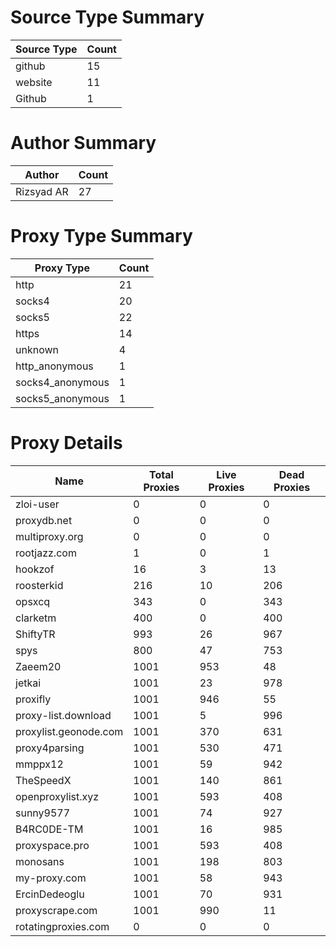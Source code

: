 # Source Type Summary

| Source Type | Count |
|-------------|-------|
| github | 15 |
| website | 11 |
| Github | 1 |


# Author Summary

| Author | Count |
|--------|-------|
| Rizsyad AR | 27 |


# Proxy Type Summary

| Proxy Type | Count |
|------------|-------|
| http | 21 |
| socks4 | 20 |
| socks5 | 22 |
| https | 14 |
| unknown | 4 |
| http_anonymous | 1 |
| socks4_anonymous | 1 |
| socks5_anonymous | 1 |


# Proxy Details

| Name | Total Proxies | Live Proxies | Dead Proxies |
|------|---------------|--------------|---------------|
| zloi-user | 0 | 0 | 0 |
| proxydb.net | 0 | 0 | 0 |
| multiproxy.org | 0 | 0 | 0 |
| rootjazz.com | 1 | 0 | 1 |
| hookzof | 16 | 3 | 13 |
| roosterkid | 216 | 10 | 206 |
| opsxcq | 343 | 0 | 343 |
| clarketm | 400 | 0 | 400 |
| ShiftyTR | 993 | 26 | 967 |
| spys | 800 | 47 | 753 |
| Zaeem20 | 1001 | 953 | 48 |
| jetkai | 1001 | 23 | 978 |
| proxifly | 1001 | 946 | 55 |
| proxy-list.download | 1001 | 5 | 996 |
| proxylist.geonode.com | 1001 | 370 | 631 |
| proxy4parsing | 1001 | 530 | 471 |
| mmppx12 | 1001 | 59 | 942 |
| TheSpeedX | 1001 | 140 | 861 |
| openproxylist.xyz | 1001 | 593 | 408 |
| sunny9577 | 1001 | 74 | 927 |
| B4RC0DE-TM | 1001 | 16 | 985 |
| proxyspace.pro | 1001 | 593 | 408 |
| monosans | 1001 | 198 | 803 |
| my-proxy.com | 1001 | 58 | 943 |
| ErcinDedeoglu | 1001 | 70 | 931 |
| proxyscrape.com | 1001 | 990 | 11 |
| rotatingproxies.com | 0 | 0 | 0 |
